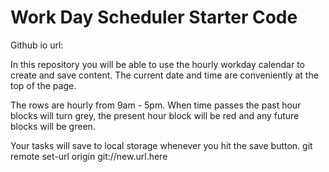 # Work Day Scheduler Starter Code
Github io url:

In this repository you will be able to use the hourly workday calendar to create and save content. The current date and time are conveniently at the top of the page. 

The rows are hourly from 9am - 5pm. When time passes the past hour blocks will turn grey, the present hour block will be red and any future 
blocks will be green. 

Your tasks will save to local storage whenever you hit the save button. 
git remote set-url origin git://new.url.here
